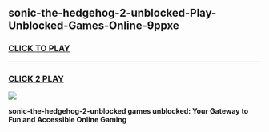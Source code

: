 
## sonic-the-hedgehog-2-unblocked-Play-Unblocked-Games-Online-9ppxe
<h3>
<a href="https://premium76.site?title=sonic-the-hedgehog-2-unblocked&ref=25A">CLICK TO PLAY</a></h3>
<hr>

<h3>
<a href="https://premium76.site?title=sonic-the-hedgehog-2-unblocked&ref=25A">CLICK 2 PLAY</a>
  
</h3>

<a href="https://premium76.site?title=sonic-the-hedgehog-2-unblocked&ref=25A"><img src="https://clearcache.store/games.png"></a>


**sonic-the-hedgehog-2-unblocked games unblocked: Your Gateway to Fun and Accessible Online Gaming**
